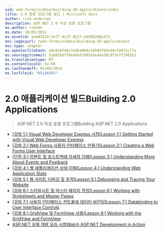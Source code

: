 ```yaml
---
uid: web-forms/videos/building-20-applications/index
title: 2.0 응용 프로그램 빌드 | Microsoft Docs
author: rick-anderson
description: ASP.NET 2.0 작성 응용 프로그램
ms.author: riande
ms.date: 10/05/2011
ms.assetid: ea40322d-2e77-4c37-8227-e650b286e373
msc.legacyurl: /web-forms/videos/building-20-applications
msc.type: chapter
ms.openlocfilehash: e9c8387d0c31db4969c3468df04144cfdd71cffa
ms.sourcegitcommit: 51b01b6ff8edde57d8243e4da28c9f1e7f1962b2
ms.translationtype: MT
ms.contentlocale: ko-KR
ms.lasthandoff: 05/06/2019
ms.locfileid: "65134355"
---
```

# <a name="building-20-applications"></a><span data-ttu-id="47c11-103">2.0 애플리케이션 빌드</span><span class="sxs-lookup"><span data-stu-id="47c11-103">Building 2.0 Applications</span></span>

> <span data-ttu-id="47c11-104">ASP.NET 2.0 작성 응용 프로그램</span><span class="sxs-lookup"><span data-stu-id="47c11-104">Building ASP.NET 2.0 Applications</span></span>

- <span data-ttu-id="47c11-105">[[강좌 1:] Visual Web Developer Express 시작](lesson-1-getting-started-with-visual-web-developer-express.md)</span><span class="sxs-lookup"><span data-stu-id="47c11-105">[[Lesson 1:] Getting Started with Visual Web Developer Express](lesson-1-getting-started-with-visual-web-developer-express.md)</span></span>
- <span data-ttu-id="47c11-106">[[강좌 2:] Web Forms 사용자 인터페이스 만들기](lesson-2-creating-a-web-forms-user-interface.md)</span><span class="sxs-lookup"><span data-stu-id="47c11-106">[[Lesson 2:] Creating a Web Forms User Interface](lesson-2-creating-a-web-forms-user-interface.md)</span></span>
- <span data-ttu-id="47c11-107">[[단원 3:] 이벤트 및 포스트백에 자세히 이해](lesson-3-understanding-more-about-events-and-postback.md)</span><span class="sxs-lookup"><span data-stu-id="47c11-107">[[Lesson 3:] Understanding More About Events and Postback](lesson-3-understanding-more-about-events-and-postback.md)</span></span>
- <span data-ttu-id="47c11-108">[[강좌 4:] 웹 애플리케이션 상태 이해](lesson-4-understanding-web-application-state.md)</span><span class="sxs-lookup"><span data-stu-id="47c11-108">[[Lesson 4:] Understanding Web Application State](lesson-4-understanding-web-application-state.md)</span></span>
- <span data-ttu-id="47c11-109">[[강좌 5:] 웹 사이트 디버깅 및 추적](lesson-5-debugging-and-tracing-your-website.md)</span><span class="sxs-lookup"><span data-stu-id="47c11-109">[[Lesson 5:] Debugging and Tracing Your Website](lesson-5-debugging-and-tracing-your-website.md)</span></span>
- <span data-ttu-id="47c11-110">[[강좌 6:] 스타일시트 및 마스터 페이지 작업](lesson-6-working-with-stylesheets-and-master-pages.md)</span><span class="sxs-lookup"><span data-stu-id="47c11-110">[[Lesson 6:] Working with Stylesheets and Master Pages](lesson-6-working-with-stylesheets-and-master-pages.md)</span></span>
- <span data-ttu-id="47c11-111">[[강좌 7:] 사용자 인터페이스 컨트롤에 데이터 바인딩](lesson-7-databinding-to-user-interface-controls.md)</span><span class="sxs-lookup"><span data-stu-id="47c11-111">[[Lesson 7:] Databinding to User Interface Controls](lesson-7-databinding-to-user-interface-controls.md)</span></span>
- <span data-ttu-id="47c11-112">[[강좌 8:] GridView 및 FormView 사용](lesson-8-working-with-the-gridview-and-formview.md)</span><span class="sxs-lookup"><span data-stu-id="47c11-112">[[Lesson 8:] Working with the GridView and FormView](lesson-8-working-with-the-gridview-and-formview.md)</span></span>
- [<span data-ttu-id="47c11-113">ASP.NET 실제 개발 모습 시청</span><span class="sxs-lookup"><span data-stu-id="47c11-113">Watch ASP.NET Development in Action</span></span>](watch-aspnet-development-in-action.md)
